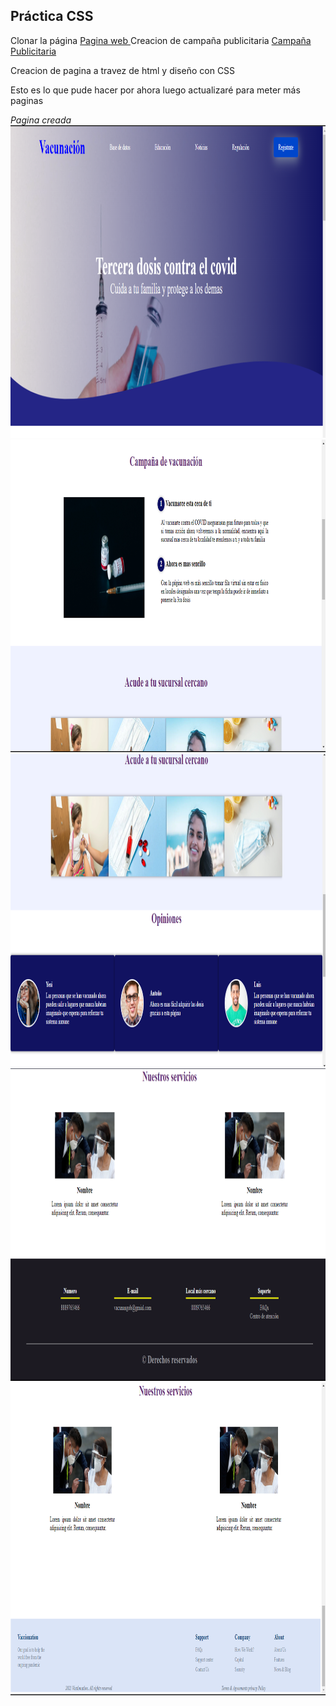 ## Práctica CSS

Clonar la página
<a href="#">Pagina web <a>
Creacion de campaña publicitaria
<a href="./Planes%20marketing.pdf">Campaña Publicitaria <a>

Creacion de pagina a travez de html
y diseño con CSS<br>

Esto es lo que pude hacer por ahora luego actualizaré para meter más paginas



*Pagina creada* <br>
<img src="./Images/img00.png" alt="diseño de pagina" height="500px"><br>
<img src="./Images/screnvacuna02.png" alt="diseño de pagina" height="500px"><br>
<img src="./Images/screnvacuna03.png" alt="diseño de pagina" height="500px"><br>
<img src="./Images/screnvacuna04.png" alt="diseño de pagina" height="500px"><br>
<img src="./Images/imgend.png" alt="diseño de pagina" height="500px"><br>

